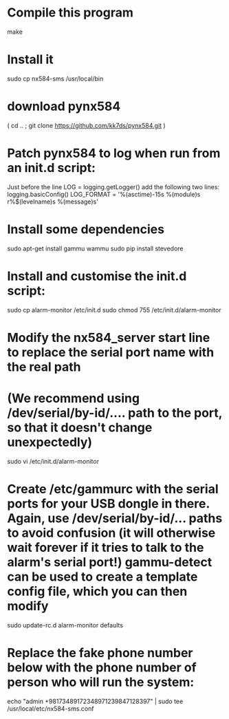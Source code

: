 
# Compile this program
make
# Install it
sudo cp nx584-sms /usr/local/bin
# download pynx584
( cd .. ; git clone https://github.com/kk7ds/pynx584.git  )
# Patch pynx584 to log when run from an init.d script:
   Just before the line LOG = logging.getLogger() add the following two lines:
   logging.basicConfig()
   LOG_FORMAT = '%(asctime)-15s %(module)s r%$(levelname)s %(message)s'

# Install some dependencies
sudo apt-get install gammu wammu
sudo pip install stevedore
# Install and customise the init.d script:
sudo cp alarm-monitor /etc/init.d
sudo chmod 755 /etc/init.d/alarm-monitor
# Modify the nx584_server start line to replace the serial port name with the real path
# (We recommend using /dev/serial/by-id/.... path to the port, so that it doesn't change unexpectedly)
sudo vi /etc/init.d/alarm-monitor
# Create /etc/gammurc with the serial ports for your USB dongle in there. Again, use /dev/serial/by-id/... paths to avoid confusion (it will otherwise wait forever if it tries to talk to the alarm's serial port!)  gammu-detect can be used to create a template config file, which you can then modify
sudo update-rc.d alarm-monitor defaults
# Replace the fake phone number below with the phone number of person who will run the system:
echo "admin +98173489172348971239847128397" | sudo tee /usr/local/etc/nx584-sms.conf